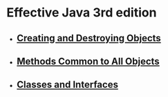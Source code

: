# Effective Java 3rd edition 
- ## [Creating and Destroying Objects](creating-destroying-objects.md)
- ## [Methods Common to All Objects](methods-common-to-objects.md)
- ## [Classes and Interfaces](classes-and-interfaces.md)